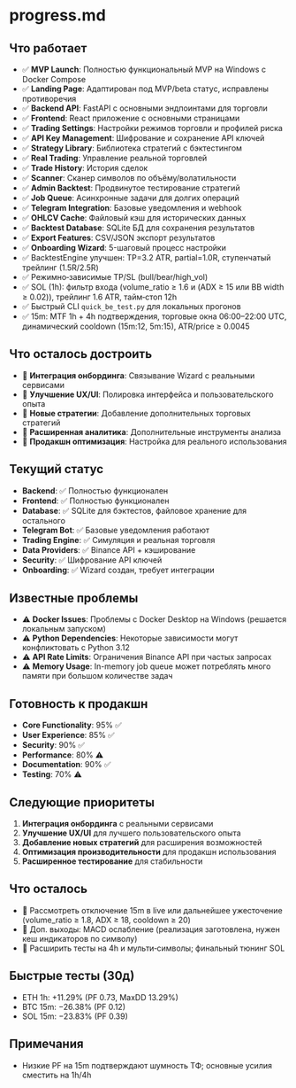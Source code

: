 # progress.md

## Что работает
- ✅ **MVP Launch**: Полностью функциональный MVP на Windows с Docker Compose
- ✅ **Landing Page**: Адаптирован под MVP/beta статус, исправлены противоречия
- ✅ **Backend API**: FastAPI с основными эндпоинтами для торговли
- ✅ **Frontend**: React приложение с основными страницами
- ✅ **Trading Settings**: Настройки режимов торговли и профилей риска
- ✅ **API Key Management**: Шифрование и сохранение API ключей
- ✅ **Strategy Library**: Библиотека стратегий с бэктестингом
- ✅ **Real Trading**: Управление реальной торговлей
- ✅ **Trade History**: История сделок
- ✅ **Scanner**: Сканер символов по объёму/волатильности
- ✅ **Admin Backtest**: Продвинутое тестирование стратегий
- ✅ **Job Queue**: Асинхронные задачи для долгих операций
- ✅ **Telegram Integration**: Базовые уведомления и webhook
- ✅ **OHLCV Cache**: Файловый кэш для исторических данных
- ✅ **Backtest Database**: SQLite БД для сохранения результатов
- ✅ **Export Features**: CSV/JSON экспорт результатов
- ✅ **Onboarding Wizard**: 5-шаговый процесс настройки
- ✅ BacktestEngine улучшен: TP=3.2 ATR, partial=1.0R, ступенчатый трейлинг (1.5R/2.5R)
- ✅ Режимно‑зависимые TP/SL (bull/bear/high_vol)
- ✅ SOL (1h): фильтр входа (volume_ratio ≥ 1.6 и (ADX ≥ 15 или BB width ≥ 0.02)), трейлинг 1.6 ATR, тайм‑стоп 12h
- ✅ Быстрый CLI `quick_be_test.py` для локальных прогонов
- ✅ 15m: MTF 1h + 4h подтверждения, торговые окна 06:00–22:00 UTC, динамический cooldown (15m:12, 5m:15), ATR/price ≥ 0.0045

## Что осталось достроить
- 🔄 **Интеграция онбординга**: Связывание Wizard с реальными сервисами
- 🔄 **Улучшение UX/UI**: Полировка интерфейса и пользовательского опыта
- 🔄 **Новые стратегии**: Добавление дополнительных торговых стратегий
- 🔄 **Расширенная аналитика**: Дополнительные инструменты анализа
- 🔄 **Продакшн оптимизация**: Настройка для реального использования

## Текущий статус
- **Backend**: ✅ Полностью функционален
- **Frontend**: ✅ Полностью функционален  
- **Database**: ✅ SQLite для бэктестов, файловое хранение для остального
- **Telegram Bot**: ✅ Базовые уведомления работают
- **Trading Engine**: ✅ Симуляция и реальная торговля
- **Data Providers**: ✅ Binance API + кэширование
- **Security**: ✅ Шифрование API ключей
- **Onboarding**: ✅ Wizard создан, требует интеграции

## Известные проблемы
- ⚠️ **Docker Issues**: Проблемы с Docker Desktop на Windows (решается локальным запуском)
- ⚠️ **Python Dependencies**: Некоторые зависимости могут конфликтовать с Python 3.12
- ⚠️ **API Rate Limits**: Ограничения Binance API при частых запросах
- ⚠️ **Memory Usage**: In-memory job queue может потреблять много памяти при большом количестве задач

## Готовность к продакшн
- **Core Functionality**: 95% ✅
- **User Experience**: 85% ✅
- **Security**: 90% ✅
- **Performance**: 80% ⚠️
- **Documentation**: 90% ✅
- **Testing**: 70% ⚠️

## Следующие приоритеты
1. **Интеграция онбординга** с реальными сервисами
2. **Улучшение UX/UI** для лучшего пользовательского опыта
3. **Добавление новых стратегий** для расширения возможностей
4. **Оптимизация производительности** для продакшн использования
5. **Расширенное тестирование** для стабильности 

## Что осталось
- 🔄 Рассмотреть отключение 15m в live или дальнейшее ужесточение (volume_ratio ≥ 1.8, ADX ≥ 18, cooldown ≥ 20)
- 🔄 Доп. выходы: MACD ослабление (реализация заготовлена, нужен кеш индикаторов по символу)
- 🔄 Расширить тесты на 4h и мульти‑символы; финальный тюнинг SOL

## Быстрые тесты (30д)
- ETH 1h: +11.29% (PF 0.73, MaxDD 13.29%)
- BTC 15m: −26.38% (PF 0.12)
- SOL 15m: −23.83% (PF 0.39)

## Примечания
- Низкие PF на 15m подтверждают шумность ТФ; основные усилия сместить на 1h/4h 